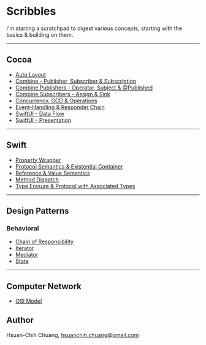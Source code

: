 # Scribbles

I'm starting a scratchpad to digest various concepts, starting with the basics & building on them.

---
## Cocoa
* [Auto Layout](Cocoa/Auto-Layout.md)
* [Combine - Publisher, Subscriber & Subscription](Cocoa/Combine-Publisher-Subscriber-Subscription.md)
* [Combine Publishers - Operator, Subject & @Published](Cocoa/Combine-Publishers-Operator-Subject-Published.md)
* [Combine Subscribers - Assign & Sink](Cocoa/Combine-Subscribers-Assign-Sink.md)
* [Concurrency, GCD & Operations](Cocoa/Concurrency-GCD-Operations.md)
* [Event-Handling & Responder Chain](Cocoa/Event-Handling-And-Responder-Chain.md)
* [SwiftUI - Data Flow](Cocoa/SwiftUI-Data-Flow.md)
* [SwiftUI - Presentation](Cocoa/SwiftUI-Presentation.md)

---
## Swift
* [Property Wrapper](Swift/Property-Wrapper.md)
* [Protocol Semantics & Existential Container](Swift/Protocol-Existential-Container.md)
* [Reference & Value Semantics](Swift/References-And-Values.md)
* [Method Dispatch](Swift/Method-Dispatch.md)
* [Type Erasure & Protocol with Associated Types](Swift/Type-Erasure-And-Protocol-Associated-Types.md)

---
## Design Patterns
### Behavioral
* [Chain of Responsibility](Design-Patterns/Chain-Of-Responsibility.md)
* [Iterator](Design-Patterns/Iterator.md)
* [Mediator](Design-Patterns/Mediator.md)
* [State](Design-Patterns/State.md)

---
## Computer Network
* [OSI Model](Computer-Network/OSI-Model.md)

## Author

Hsuan-Chih Chuang, <hsuanchih.chuang@gmail.com>
